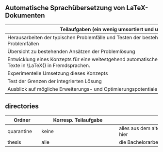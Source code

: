 ## Automatische Sprachübersetzung von LaTeX-Dokumenten
| <div style="width:80vw">Teilaufgaben (ein wenig umsortiert und umformuliert)</div> |
|---|
| Herausarbeiten der typischen Problemfälle und Testen der bestehenden Ansätze an diesen Problemfällen |
| Übersicht zu bestehenden Ansätzen der Problemlösung |
| Entwicklung eines Konzepts für eine weitestgehend automatische Überset-zung mathematischer Texte in \LaTeX{} in Fremdsprachen. |
| Experimentelle Umsetzung dieses Konzepts |
| Test der Grenzen der integrierten Lösung |
| Ausblick auf mögliche Erweiterungs- und Optimierungspotentiale |


## directories
| <div style="width:10vw">Ordner</div> | <div style="width:25vw">Korresp. Teilaufgabe</div> | <div style="width:40vw">Inhalte</div> |
| --- | --- | --- |
| quarantine | keine | alles aus dem alten GitHub landet immer zunächst hier |
| thesis | alle | die Bachelorarbeit (TeX) |